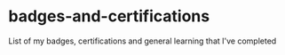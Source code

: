 # badges-and-certifications
List of my badges, certifications and general learning that I've completed

